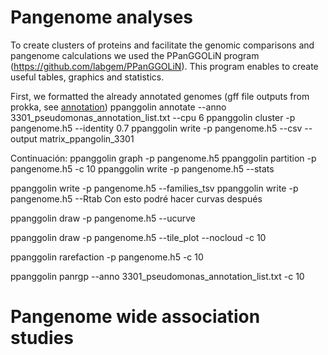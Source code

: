 # Pangenome analyses

To create clusters of proteins and facilitate the genomic comparisons and pangenome calculations we used the PPanGGOLiN program (https://github.com/labgem/PPanGGOLiN). This program enables to create useful tables, graphics and statistics. 

First, we formatted the already annotated genomes (gff file outputs from prokka, see [annotation](./genomes_annotation.md))
ppanggolin annotate --anno 3301_pseudomonas_annotation_list.txt --cpu 6
ppanggolin cluster -p pangenome.h5 --identity 0.7
ppanggolin write -p pangenome.h5 --csv --output matrix_ppangolin_3301

Continuación:
ppanggolin graph -p pangenome.h5
ppanggolin partition -p pangenome.h5 -c 10
ppanggolin write -p pangenome.h5 --stats

ppanggolin write -p pangenome.h5 --families_tsv
ppanggolin write -p pangenome.h5 --Rtab   Con esto podré hacer curvas después


ppanggolin draw -p pangenome.h5 --ucurve

ppanggolin draw -p pangenome.h5 --tile_plot --nocloud -c 10

ppanggolin rarefaction -p pangenome.h5 -c 10

 ppanggolin panrgp --anno 3301_pseudomonas_annotation_list.txt -c 10
 
 # Pangenome wide association studies
 
 
